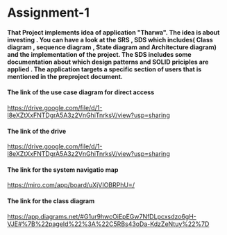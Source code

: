 # Assignment-1
#### That Project implements idea of application "Tharwa". The idea is about investing . You can have a look at the SRS , SDS which includes( Class diagram , sequence diagram , State diagram and Architecture diagram) and the implementation of the project. The SDS includes some documentation about which design patterns and SOLID priciples are applied . The application targets a specific section of users that is mentioned in the preproject document.  
#### The link of the use case diagram for direct access
https://drive.google.com/file/d/1-l8eXZtXxFNTDgrA5A3z2VnGhiTnrksV/view?usp=sharing
#### The link of the drive
https://drive.google.com/file/d/1-l8eXZtXxFNTDgrA5A3z2VnGhiTnrksV/view?usp=sharing
#### The link for the system navigatio map
https://miro.com/app/board/uXjVIOBRPhU=/
#### The link for the class diagram 
https://app.diagrams.net/#G1ur9hwcOiEpEGw7NfDLpcxsdzo6gH-VJE#%7B%22pageId%22%3A%22C5RBs43oDa-KdzZeNtuy%22%7D
